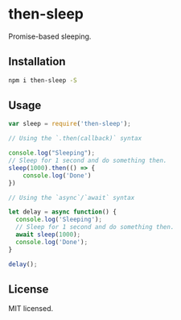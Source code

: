 # then-sleep

Promise-based sleeping.

## Installation

```sh
npm i then-sleep -S
```

## Usage

```js
var sleep = require('then-sleep');

// Using the `.then(callback)` syntax

console.log("Sleeping");
// Sleep for 1 second and do something then.
sleep(1000).then(() => {
	console.log('Done')
})

// Using the `async`/`await` syntax

let delay = async function() {
  console.log('Sleeping');
  // Sleep for 1 second and do something then.
  await sleep(1000);
  console.log('Done');
}

delay();

```

## License

MIT licensed.
